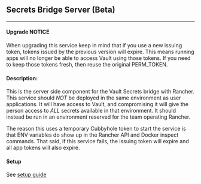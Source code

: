 ## Secrets Bridge Server (Beta)
---
#### Upgrade NOTICE

When upgrading this service keep in mind that if you use a new issuing token, tokens issued by the previous version will expire. This means running apps will no longer be able to access Vault using those tokens. If you need to keep those tokens fresh, then reuse the original PERM_TOKEN.

#### Description: 
  This is the server side component for the Vault Secrets bridge with Rancher. This service should *NOT* be deployed in the same environment as user applications. It will have access to Vault, and compromising it will give the person access to *ALL* secrets available in that environment. It should instead be run in an environment reserved for the team operating Rancher.
  
  The reason this uses a temporary Cubbyhole token to start the service is that ENV variables do show up in the Rancher API and Docker inspect commands. That said, if this service fails, the issuing token will expire and all app tokens will also expire.
  
#### Setup

See [setup guide](https://github.com/rancher/secrets-bridge/blob/master/docs/setup.md)
  

